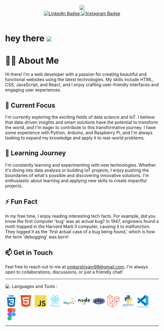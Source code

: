 <div id="header" align="center">
  <img src="https://media.giphy.com/media/zhYSVCirREeIZtONCI/giphy.gif" width="100"/>
</div>
<div id="badges" align="center">
  <a href="https://www.linkedin.com/in/omkar-shivam/">
    <img src="https://img.shields.io/badge/LinkedIn-blue?style=for-the-badge&logo=linkedin&logoColor=white" alt="LinkedIn Badge"/>
  </a>
  <a href="https://www.instagram.com/?utm_source=pwa_homescreen&__pwa=1">
    <img src="https://img.shields.io/badge/Instagram-%20instagram%20orange?style=for-the-badge&logo=instagram&logoColor=white&color=orange" alt="Instagram Badge"/>
  </a>
</div>
<div align="center">
  <img src="https://komarev.com/ghpvc/?username=OmkarShivam&style=flat-square&color=blue" alt="" />
</div>

<h1>
  hey there
  <img src="https://media.giphy.com/media/hvRJCLFzcasrR4ia7z/giphy.gif" width="30px"/>
</h1>



# 🧑‍💻 About Me

Hi there! I'm a web developer with a passion for creating beautiful and functional websites using the latest technologies. My skills include HTML, CSS, JavaScript, and React, and I enjoy crafting user-friendly interfaces and engaging user experiences.

## 🔭 Current Focus

I'm currently exploring the exciting fields of data science and IoT. I believe that data-driven insights and smart solutions have the potential to transform the world, and I'm eager to contribute to this transformative journey. I have some experience with Python, Arduino, and Raspberry Pi, and I'm always looking to expand my knowledge and apply it to real-world problems.

## 🌱 Learning Journey

I'm constantly learning and experimenting with new technologies. Whether it's diving into data analysis or building IoT projects, I enjoy pushing the boundaries of what's possible and discovering innovative solutions. I'm enthusiastic about learning and applying new skills to create impactful projects.

## ⚡ Fun Fact

In my free time, I enjoy reading interesting tech facts. For example, did you know the first computer 'bug' was an actual bug? In 1947, engineers found a moth trapped in the Harvard Mark II computer, causing it to malfunction. They logged it as the 'first actual case of a bug being found,' which is how the term 'debugging' was born!

## 📫 Get in Touch

Feel free to reach out to me at [omkarshivam99@gmail.com](mailto:omkarshivam99@gmail.com). I'm always open to collaborations, discussions, or just a friendly chat!


 ---
💻:  Languages and Tools :
<div>
  <img src="https://github.com/devicons/devicon/blob/master/icons/css3/css3-plain-wordmark.svg"  title="CSS3" alt="CSS" width="40" height="40"/>&nbsp;
  <img src="https://github.com/devicons/devicon/blob/master/icons/html5/html5-original.svg" title="HTML5" alt="HTML" width="40" height="40"/>&nbsp;
  <img src="https://github.com/devicons/devicon/blob/master/icons/javascript/javascript-original.svg" title="JavaScript" alt="JavaScript" width="40" height="40"/>&nbsp;
  <img src="https://github.com/devicons/devicon/blob/master/icons/react/react-original-wordmark.svg" title="React" alt="React" width="40" height="40"/>&nbsp;
  <img src="https://github.com/devicons/devicon/blob/master/icons/mysql/mysql-original-wordmark.svg" title="MySQL"  alt="MySQL" width="40" height="40"/>&nbsp;
  <img src="https://github.com/devicons/devicon/blob/master/icons/nodejs/nodejs-original-wordmark.svg" title="NodeJS" alt="NodeJS" width="40" height="40"/>&nbsp;
  <img src="https://github.com/devicons/devicon/blob/master/icons/php/php-original.svg" title="NodeJS" alt="NodeJS" width="40" height="40"/>&nbsp;
  <img src="https://github.com/devicons/devicon/blob/master/icons/laravel/laravel-original.svg" title="NodeJS" alt="NodeJS" width="40" height="40"/>&nbsp;
  <img src="https://raw.githubusercontent.com/devicons/devicon/55609aa5bd817ff167afce0d965585c92040787a/icons/python/python-original-wordmark.svg" title="Python" alt="Python" width="40" height="40"/>&nbsp;
  <img src="https://raw.githubusercontent.com/devicons/devicon/55609aa5bd817ff167afce0d965585c92040787a/icons/vscode/vscode-original-wordmark.svg" title="VSCode" alt="VSCode" width="40" height="40"/>&nbsp;
  <img src="https://github.com/devicons/devicon/blob/master/icons/figma/figma-original.svg" title="figma" alt="figma" width="40" height="40"/>&nbsp;
</div>

---
